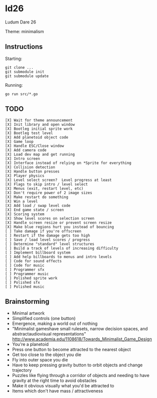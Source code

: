 ld26
====

Ludum Dare 26

Theme: minimalism

Instructions
------------
Starting:

    git clone ...
    git submodule init
    git submodule update

Running:

    go run src/*.go

TODO
----

    [X] Wait for theme announcement
    [X] Init library and open window
    [X] Bootleg initial sprite work
    [X] Bootleg test level
    [X] Add planetoid object code
    [X] Game loop
    [X] Handle ESC/Close window
    [X] Add camera code
    [X] Load dev map and get running
    [X] Intro screen
    [X] Interface instead of relying on *Sprite for everything
    [X] Collision detection
    [X] Handle button presses
    [X] Player physics
    [X] Level select screen?  Level progress at least
    [X] Flags to skip intro / level select
    [X] Menus (exit, restart level, etc)
    [X] Don't require power of 2 image sizes
    [X] Make restart do something
    [X] Win a level
    [X] Add load / swap level code
    [X] End game state / screen
    [X] Scoring system
    [X] Show level scores on selection screen
    [X] Handle screen resize or prevent screen resize
    [X] Make blue regions hurt you instead of bouncing
    [ ] Take damage if you're offscreen
    [ ] Restart if the damage gets too high
    [ ] Save / load level scores / progress
    [ ] Determine "standard" level structures
    [ ] Build a track of levels of increasing difficulty
    [ ] Implement billboard system
    [ ] Add help billboards to menus and intro levels
    [ ] Code for sound effects
    [ ] Code for music
    [ ] Programmer sfx
    [ ] Programmer music
    [ ] Polished sprite work
    [ ] Polished sfx
    [ ] Polished music

Brainstorming
-------------
- Minimal artwork
- Simplified controls (one button)
- Emergence, making a world out of nothing
- "Minimalist gameshave small rulesets, narrow decision spaces, and
  abstractaudiovisual representations"
  http://www.academia.edu/1108618/Towards_Minimalist_Game_Design
- You're a planetoid
- Press one button to become attracted to the nearest object
- Get too close to the object you die
- Fly into outer space you die
- Have to keep pressing gravity button to orbit objects and change trajectory
- Puzzles like flying through a corridor of objects and needing to have gravity
  at the right time to avoid obstacles
- Make it obvious visually what you'd be attracted to
- Items which don't have mass / attractiveness
